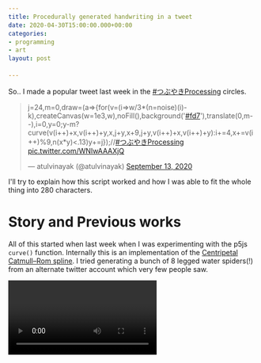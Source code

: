 ```yaml
---
title: Procedurally generated handwriting in a tweet
date: 2020-04-30T15:00:00.000+00:00
categories:
- programming
- art
layout: post

---
```

So.. I made a popular tweet last week in the [#つぶやきProcessing](https://twitter.com/hashtag/%E3%81%A4%E3%81%B6%E3%82%84%E3%81%8DProcessing?src=hashtag_click) circles.

<blockquote class="twitter-tweet"><p lang="cy" dir="ltr">j=24,m=0,draw=(a=>{for(v=(i=>w/3*(n=noise)(i)-k),createCanvas(w=1e3,w),noFill(),background('<a href="https://twitter.com/hashtag/fd7?src=hash&ref_src=twsrc%5Etfw">#fd7</a>'),translate(0,m--),i=0,y=0;y<w-m;y+=j)for(x=k=90;x<w-k;x+=9)if(y+k>-m?curve(v(i++)+x,v(i++)+y,x,j+y,x+9,j+y,v(i++)+x,v(i++)+y):i+=4,x+=v(i++)%9,n(x*y)<.13)y+=j});//<a href="https://twitter.com/hashtag/%E3%81%A4%E3%81%B6%E3%82%84%E3%81%8DProcessing?src=hash&ref_src=twsrc%5Etfw">#つぶやきProcessing</a> <a href="https://t.co/WNIwAAAXjQ">pic.twitter.com/WNIwAAAXjQ</a></p>— atulvinayak (@atulvinayak) <a href="https://twitter.com/atulvinayak/status/1305116417419653120?ref_src=twsrc%5Etfw">September 13, 2020</a></blockquote> <script async src="https://platform.twitter.com/widgets.js" charset="utf-8"></script>

I'll try to explain how this script worked and how I was able to fit the whole thing into 280 characters.

# Story and Previous works

All of this started when last week when I was experimenting with the p5js `curve()` function. Internally this is an implementation of the [Centripetal Catmull–Rom spline](https://en.wikipedia.org/wiki/Centripetal_Catmull%E2%80%93Rom_spline "Centripetal Catmull–Rom spline"). I tried generating a bunch of 8 legged water spiders(!) from an alternate twitter account which very few people saw.

<video src="https://video.twimg.com/ext_tw_video/1303620577589039104/pu/vid/720x720/8iYWjReFxe-9kWVl.mp4?tag=10"/>

I admit this looks pretty stupid. The aim was to generate an animation a whole bunch of water spiders with the camera panning around. But then, for me to understand how exactly the Catmull-Rom spline worked, I decided to randomly plot a bunch of curves on a 2D canvas.

I did exactly that, and It somehow resembled handwriting from my native language ([Malayalam](https://en.wikipedia.org/wiki/Malayalam)).

![](/uploads/download-12.png)

Actual Malayalam handwriting sample.  
![](/uploads/4f31bc2ce9a02537444fc6eeea276dc5.jpg)

Reducing character spacing.. Do you see the similarity now?  
![](/uploads/download-10.png)

Also, at this time I was playing the PC remaster of [Journey (2012)](https://en.wikipedia.org/wiki/Journey_(2012_video_game)). Journey has a very beautiful blocky scriptures all over the temples in the game.

![](/uploads/eayhyxhueaagmqu.jpg)

I guessed this is pretty easy generate. I made a few attempts to reproduce the approximate style using p5.js

![](/uploads/download-8.png)

and even an infinite scrolling version

<blockquote class="twitter-tweet"><p lang="en" dir="ltr">w=1e3;s=20;setup=_=>createCanvas(w,w);t=0;draw=_=>{noStroke();translate(-10,t-=1);for(v=x=0;x<w;x+=s,v=x/s)for(z=y=0;y<w-t;y+=s,z=y/s){fill(p=z%5<2||v%6<3?0:\~\~(noise(v,z)*2.2)*255,p-70,0);rect(x,y,s,s)}}<br>//<a href="https://twitter.com/hashtag/%E3%81%A4%E3%81%B6%E3%82%84%E3%81%8DProcessing?src=hash&ref_src=twsrc%5Etfw">#つぶやきProcessing</a> <a href="https://t.co/yEdjdZeKfu">pic.twitter.com/yEdjdZeKfu</a></p>— dawnbreaker (@dawnbreakr_) <a href="https://twitter.com/dawnbreakr_/status/1304311898880405505?ref_src=twsrc%5Etfw">September 11, 2020</a></blockquote> <script async src="https://platform.twitter.com/widgets.js" charset="utf-8"></script>

This script has some serious performance issues, which I resolved in the tweet.

Later I learned that this style of meaningless writing is a thing in the art community known as Generative [Asemic Writing](https://en.wikipedia.org/wiki/Asemic_writing). According to Wikipedia:

> **Asemic writing** is a wordless open semantic form of writing. The word asemic means "having no specific semantic content". With the nonspecificity of asemic writing there comes a vacuum of meaning which is left for the reader to fill in and interpret.

I decided to combine the two and make an infinite generator of malayalam-esque ascemic writing. I've seen curve generated ascemic before. like [this](https://www.reddit.com/r/asemic/comments/dw5ze3/generative_script/?ref=share&ref_source=link). So, What I did is in no way something that's never seen before. However, maybe the way I made it infinite scrolling was something new(?). I'll try to explain how the code works..

# Code

Fun fact: I lost the original script in the minifying process. But I managed to recover the essence of it..

    var j = 24;
    var scrollPosition = 0;
    var canvasWidth = 800;
    var margin = 90
    
    function setup() {
        createCanvas(canvasWidth, canvasWidth)
        noFill();
    }
    
    function deterministicRandom(index) {
      return 1000 / 3 * noise(index) - 90
    }
    
    function draw() {
        background('#fd7');
        translate(0, scrollPosition--);
    
        for (i = 0, y = 0; y < canvasWidth - scrollPosition; y += j)
            for (x = 90; x < canvasWidth - margin; x+=9) {
                if (y + margin > -scrollPosition) {
                    curve(
                      deterministicRandom(i++) + x, 
                      deterministicRandom(i++) + y, 
                      x, 
                      j + y, 
                      x + 9, 
                      j + y, 
                      deterministicRandom(i++) + x, 
                      deterministicRandom(i++) + y
                    )
                } else {
                    i += 4
                }
                x += deterministicRandom(i++) % 9
                if (noise(x * y) < .13)
                {
                  y += 2*j
                  x = margin
                }
            }
    }

<iframe style="height: 800px;width: 100%;" frameBorder="0" src="https://editor.p5js.org/solarsailer_/embed/mIVv0GCYu"></iframe>

The most important part of the code is the function `deterministicRandom()` which is used a lot of times in the sketch. It's basically `noise()` but mapped to range `[243, -90]`. p5 js `curve()` takes in 2 control point and 2 physical point coordinate to determine the location and shape of the curve. Each character is is thus a set of 4 deterministically random numbers for control points + 4 constants for physical points. All of these points are offset by a base `<x,y>` coordinate to place the curve in a line.

The 2 loops iterate over x and y, at a constant rate. x by 9 pixels and y by 24 pixels. But, inside the loop, based on deterministic random, x is randomly incremented by upto 9 pixels to simulate the randomness in spaces between characters. Also, if for a random condition with somewhat low probability (`noise(x * y) < .13`), a line-break is added. Which means, y is incremented thrice in that loop and x is reset to a margin value (90).

# Camera motion and line rendering

The infinite scroll effect is basically done using `translate(0, scrollPosition--)`. The loop termination clause is adjusted such that only lines within the frame are rendered (between `y = scrollPosition to scrollPosition+canvasHeight`). The condition `y + margin > -scrollPosition` directly inside the loop checks for this. This also offsets the random number index to the one needed by the lines being rendered in the else case. Here's a version of the script that shows lines being rendered as the script runs:

<iframe style="height: 800px;width: 100%;" frameBorder="0"  src="https://editor.p5js.org/solarsailer_/embed/Krn5nJ1hY"></iframe>

And that's basically it. The initial version I designed rendered every line from the first scroll position to the last in every frame even if those lines were not visible. This is terrible for performance and the if condition inside the loop fixed this.  

# Minifying

Step one of minifying was convering all the functions to [arrow functions](https://developer.mozilla.org/en-US/docs/Web/JavaScript/Reference/Functions/Arrow_functions). This took up way less space. Then I moved all the `setup()` stuff to `draw()`. p5 does not re-execute `createCanvas` even if you place it in `draw()`. Then I had to cut down number of variables as much as I can. 2 of them were reused: `canvasWidth(w)` and `margin(k)` were also used as a coefficient in `deterministicRandom()`. Finally spaces were removed and long names were truncated to single characters.

# Conclusion

This script was written in about 2-3 hours. Looking back, I can see a lot of places where I'd try to reduce repeated code and make it smoother. I never thought this would go so popular, so I never really cared to optimize so much. But there you go.. a simple way to generate bad handwriting :)